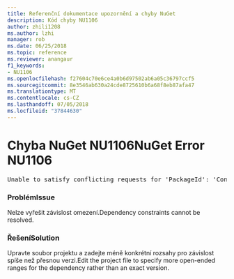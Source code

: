 ```yaml
---
title: Referenční dokumentace upozornění a chyby NuGet
description: Kód chyby NU1106
author: zhili1208
ms.author: lzhi
manager: rob
ms.date: 06/25/2018
ms.topic: reference
ms.reviewer: anangaur
f1_keywords:
- NU1106
ms.openlocfilehash: f27604c70e6ce4a0b6d97502ab6a05c36797ccf5
ms.sourcegitcommit: 8e3546ab630a24cde8725610b6a68f8eb87afa47
ms.translationtype: MT
ms.contentlocale: cs-CZ
ms.lasthandoff: 07/05/2018
ms.locfileid: "37844630"
---
```

# <a name="nuget-error-nu1106"></a><span data-ttu-id="bc386-103">Chyba NuGet NU1106</span><span class="sxs-lookup"><span data-stu-id="bc386-103">NuGet Error NU1106</span></span>

<pre>Unable to satisfy conflicting requests for 'PackageId': 'Conflict path' Framework: 'Target graph'</pre>

### <a name="issue"></a><span data-ttu-id="bc386-104">Problém</span><span class="sxs-lookup"><span data-stu-id="bc386-104">Issue</span></span>
<span data-ttu-id="bc386-105">Nelze vyřešit závislost omezení.</span><span class="sxs-lookup"><span data-stu-id="bc386-105">Dependency constraints cannot be resolved.</span></span>

### <a name="solution"></a><span data-ttu-id="bc386-106">Řešení</span><span class="sxs-lookup"><span data-stu-id="bc386-106">Solution</span></span>
<span data-ttu-id="bc386-107">Upravte soubor projektu a zadejte méně konkrétní rozsahy pro závislost spíše než přesnou verzi.</span><span class="sxs-lookup"><span data-stu-id="bc386-107">Edit the project file to specify more open-ended ranges for the dependency rather than an exact version.</span></span>